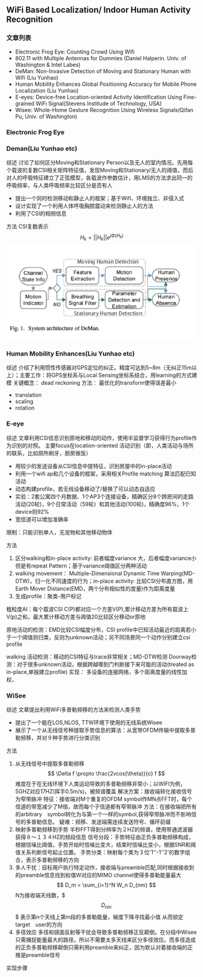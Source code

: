 ## WiFi Based Localization/ Indoor Human Activity Recognition

### 文章列表
- Electronic Frog Eye: Counting Crowd Using Wifi 
- 802.11 with Multiple Antennas for Dummies (Daniel Halperin. Univ. of Washington & Intel Labes)
- DeMan: Non-Invasive Detection of Moving and Stationary Human with Wifi (Liu Yunhao)
- Human Mobility Enhances Global Positioning Accuracy for Mobile Phone Localization (Liu Yunhao)
- E-eyes: Device-free Location-oriented Activity Identification Using Fine-grained WiFi Signal(Stevens Institude of Technology, USA)
- Wisee: Whole-Home Gesture Recognition Using Wireless Signals(Qifan Pu, Univ. of Washington)

### Electronic Frog Eye

### Deman(Liu Yunhao etc)
综述
讨论了如何区分Moving和Stationary Person以及无人的室内情况。先用每个载波的复数CSI相关矩阵特征值，发现Moving和Stationary/无人的阈值，而后对人的呼吸特征建立了正弦模型，各载波作参数估计，用LMS的方法求出同一的呼吸频率，与人类呼吸频率比较区分是否有人
- 提出一个同时检测移动和静止人的框架；基于Wifi、环境独立、非侵入式
- 设计实现了一个利用人体呼吸胸腔震动来检测静止人的方法
- 利用了CSI的相频信息

方法
CSI复数表示
$$
H_k = ||H_k||e^{j\Phi(H_k)}
$$
![alt](images/deman_workflow.png)
### Human Mobility Enhances(Liu Yunhao etc)
综述
介绍了利用惯性传感器对GPS定位的纠正。精度可达到5~8m（无纠正15m以上）；主要工作：将GPS坐标系与Local Sensing坐标系结合，用learning的方式建模
关键概念： dead reckoning
方法：
最优化的transform使得误差最小
- translation
- scaling
- rotation

### E-eye
综述
文章利用CSI信息识别原地和移动的动作，使用半监督学习获得行为profile作为识别的对照。
主要focus在location-oriented 活动识别（即，人类活动与场所的联系，比如厕所刷牙，厨房做饭）
- 用较少的发送设备从CSI信息中提特征，识别房屋中的in-place活动
- 利用一个wifi ap和几个设备的框架，采用相关Profile matching 算法匹配已知活动
- 动态构建profile，若无线设备移动了/替换了可以动态自适应
- 实验：2套公寓四个月数据、1个AP3个连接设备，精确区分8个跨房间的走路活动(20轮)，9个日常活动（59轮）和其他活动(100轮)，精确度96%，1个device则92%
- 宽信道可以增加准确率

限制：只能识别单人，无宠物和其他移动物体

方法
1. 区分walking和in-place activity: 前者幅度variance 大，后者幅度variance小但是有repeat Pattern；基于variance阈值区分两种活动
2. walking movement： Multiple-Dimensional Dynamic Time Warping(MD-DTW)，归一化不同速度的行为；in-place activity: 比较CSI分布直方图，用Earth Mover Distance(EMD，两个分布相似性的度量)作为距离度量
3. 生成profile：聚类-用户标记

粗粒度AI：每个载波CSI C(P)都对应一个方差V(P),累计移动方差为所有载波上V(p)之和，最大累计移动方差与阈值20比较区分移动or原地

原地活动的检测：EMD比较CSI幅度分布，CSI profile中已知活动最近的距离若小于一个阈值则归类，反则为unknown活动；另不同场景同一个动作分别建立csi profile

walking 活动检测：移动的CSI特征与trace非常相关；MD-DTW检测
Doorway检测：对于很多unknown活动，根据跨越哪到门判断接下来可能的活动(treated as in-place,单独建立profile)
实现：
多设备的连接网络，多个距离度量的线性加权，

### WiSee
综述
文章提出利用WiFi多普勒频移的方法来检测人类手势
- 提出了一个能在LOS,NLOS, TTW环境下使用的无线系统Wisee
- 展示了一个从无线信号种提取手势信息的算法：从宽带OFDM传输中提取多普勒频移，并对９种手势进行分类识别

方法
1. 从无线信号中提取多普勒频移
$$
\Delta f \propto \frac{2vcos(\theta)}{c} f
$$
难度在于在无线环境下人类运动导致的多普勒频移非常小；以WIFI为例，5GHZ对应17HZ(挥手0.5m/s)，被频谱覆盖
解决方案：接收端转化接收信号为窄带脉冲
特征：接收端对M个重复的OFDM symbol作MN点FFT时，每个信道的带宽减少了M倍，故而每个子信道都有窄带脉冲
方法：在接收端把所有的arbitrary　symbol转化为与第一个一样的symbol,获得窄带脉冲而不影响信号的多普勒信息。
疑难：频移、发送端需连续发送符号、循环前缀
2. 映射多普勒频移到手势
半秒FFT得到分辨率为２HZ的频谱，使用带通滤波器获得８～１３４HZ的频段信息
信号分段：手势特征由正负多普勒频移构成，　根据信噪比阈值，手势开始时信噪比变大，结束时信噪比变小，根据SNR和阈值关系判断信号起止位置。
手势分类：映射每个类为３位'1''-1''2'的数字组合，表示多普勒频移的方向
3. 多人干扰：目标用户执行特定动作，接收端与preamble匹配,同时根据接收到的preamble信息找到权值W对应的MIMO channel使得多普勒能量最大
$$
D_m = \sum_{i=1}^N W_n D_{nm}
$$
N为接收端天线数，$$$D_{nm}$$$ 表示第n个天线上第m段的多普勒能量，梯度下降寻找最小值
从而锁定target　user的方向
4. 多径效应
多径和镜面反射等干扰会导致多普勒频移正反颠倒。在分段中Wisee只需捕捉能量最大的路径，所以不需要太多天线来区分多径效应。而多径造成的正负多普勒频移颠倒只需利用preamble来纠正，因为默认对着接收端的正推是preamble信号


实现步骤





